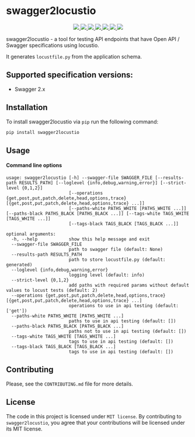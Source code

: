 # swagger2locustio

<p align="center">
    <a href="https://pypi.org/project/swagger2locustio/" alt="PyPi Version">
        <img src="https://img.shields.io/pypi/v/swagger2locustio.svg" />
    </a>
    <a href="https://pypi.org/project/swagger2locustio/" alt="Python Versions">
        <img src="https://img.shields.io/pypi/pyversions/swagger2locustio.svg" />
    </a>
    <!--a href="" alt="Coverage">
        <img src="" />
    </a-->
    <a href="https://github.com/vsvirsky/swagger2locustio/LICENSE" alt="MIT License">
        <img src="https://img.shields.io/github/license/vsvirsky/swagger2locustio" />
    </a>
    <!--a href="" alt="Docs">
        <img src="" />
    </a-->
    <a href="https://github.com/vsvirsky/swagger2locustio/issues/" alt="Issues">
        <img src="https://img.shields.io/github/issues/vsvirsky/swagger2locustio" />
    </a>
    <a href="https://github.com/vsvirsky/swagger2locustio/issues/" alt="Pull Requests">
        <img src="https://img.shields.io/badge/PRs-welcome-brightgreen.svg?style=flat" />
    </a>
    <!--a href="" alt="Contributors">
        <img src="" />
    </a-->
    <a href="https://github.com/vsvirsky/swagger2locustio" alt="Github actions">
        <img src="https://github.com/vsvirsky/swagger2locustio/.github/workflows/pythonpackage.yml/badge.svg" />
    </a>
    <a href="https://github.com/pre-commit/pre-commit" alt="pre-commit">
        <img src="https://img.shields.io/badge/pre--commit-enabled-brightgreen?logo=pre-commit&logoColor=white" />
    </a>
</p>

swagger2locustio - a tool for testing API endpoints that have Open API / Swagger specifications using locustio.

It generates `locustfile.py` from the application schema.

## Supported specification versions:

- Swagger 2.x

## Installation

To install swagger2locustio via ``pip`` run the following command:

```bash
pip install swagger2locustio
```


## Usage

#### Command line options

```
usage: swagger2locustio [-h] --swagger-file SWAGGER_FILE [--results-path RESULTS_PATH] [--loglevel {info,debug,warning,error}] [--strict-level {0,1,2}]
                        [--operations {get,post,put,patch,delete,head,options,trace} [{get,post,put,patch,delete,head,options,trace} ...]]
                        [--paths-white PATHS_WHITE [PATHS_WHITE ...]] [--paths-black PATHS_BLACK [PATHS_BLACK ...]] [--tags-white TAGS_WHITE [TAGS_WHITE ...]]
                        [--tags-black TAGS_BLACK [TAGS_BLACK ...]]

optional arguments:
  -h, --help            show this help message and exit
  --swagger-file SWAGGER_FILE
                        path to swagger file (default: None)
  --results-path RESULTS_PATH
                        path to store locustfile.py (default: generated)
  --loglevel {info,debug,warning,error}
                        logging level (default: info)
  --strict-level {0,1,2}
                        add paths with required params without default values to locust tests (default: 2)
  --operations {get,post,put,patch,delete,head,options,trace} [{get,post,put,patch,delete,head,options,trace} ...]
                        operations to use in api testing (default: ['get'])
  --paths-white PATHS_WHITE [PATHS_WHITE ...]
                        paths to use in api testing (default: [])
  --paths-black PATHS_BLACK [PATHS_BLACK ...]
                        paths not to use in api testing (default: [])
  --tags-white TAGS_WHITE [TAGS_WHITE ...]
                        tags to use in api testing (default: [])
  --tags-black TAGS_BLACK [TAGS_BLACK ...]
                        tags to use in api testing (default: [])
```

## Contributing

Please, see the `CONTRIBUTING.md` file for more details.

## License

The code in this project is licensed under `MIT license`.
By contributing to `swagger2locustio`, you agree that your contributions
will be licensed under its MIT license.
